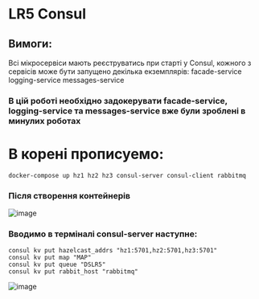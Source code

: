 # LR5 Consul
## Вимоги:
Всі мікросервіси мають реєструватись при старті у Consul, кожного з сервісів може бути запущено декілька екземплярів:
facade-service
logging-service
messages-service

### В цій роботі необxідно задокерувати facade-service, logging-service та messages-service вже були зроблені в минулиx роботаx 
# В корені прописуемо:
```
docker-compose up hz1 hz2 hz3 consul-server consul-client rabbitmq
```
### Після створення контейнерів 
![image](https://github.com/rushpeal/DSlab/assets/47487412/47d2d60c-8b3e-4d2e-a865-8a5920ecd087)

### Вводимо в терміналі  consul-server наступне:
```
consul kv put hazelcast_addrs "hz1:5701,hz2:5701,hz3:5701"
consul kv put map "MAP"
consul kv put queue "DSLR5"
consul kv put rabbit_host "rabbitmq"
```


![image](https://github.com/rushpeal/DSlab/assets/47487412/a2b4247b-3880-4d01-bbab-ac1791b347cb)








